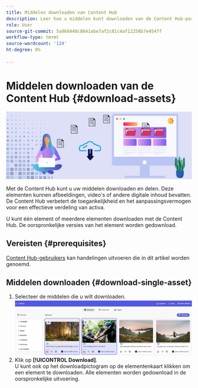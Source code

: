 ```yaml
---
title: Middelen downloaden van Content Hub
description: Leer hoe u middelen kunt downloaden van de Content Hub-portal
role: User
source-git-commit: 5a968440c8841abe7af2c81c4af12258b7e4547f
workflow-type: tm+mt
source-wordcount: '124'
ht-degree: 0%

---
```


# Middelen downloaden van de Content Hub {#download-assets}

<!-- ![Download assets](assets/download-asset.jpg) -->
![Elementen downloaden](assets/download-asset-genstudio.jpeg)

Met de Content Hub kunt u uw middelen downloaden en delen. Deze elementen kunnen afbeeldingen, video&#39;s of andere digitale inhoud bevatten. De Content Hub verbetert de toegankelijkheid en het aanpassingsvermogen voor een effectieve verdeling van activa.

U kunt één element of meerdere elementen downloaden met de Content Hub. De oorspronkelijke versies van het element worden gedownload.

## Vereisten {#prerequisites}

[Content Hub-gebruikers](deploy-content-hub.md#onboard-content-hub-users) kan handelingen uitvoeren die in dit artikel worden genoemd.

## Middelen downloaden {#download-single-asset}

1. Selecteer de middelen die u wilt downloaden.
   ![Eén middel downloaden](assets/download-assets-new.jpg)
1. Klik op **[!UICONTROL Download]**. <br> U kunt ook op het downloadpictogram op de elementenkaart klikken om een element te downloaden.
Alle elementen worden gedownload in de oorspronkelijke uitvoering.
